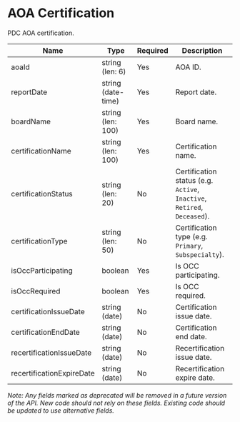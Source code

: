 # AOA Certification

PDC AOA certification.

| Name | Type | Required | Description |
| - | - | - | - |
| aoaId | string (len: 6) | Yes | AOA ID. |
| reportDate | string (date-time) | Yes | Report date. |
| boardName | string (len: 100) | Yes | Board name. |
| certificationName | string (len: 100) | Yes | Certification name. |
| certificationStatus | string (len: 20) | No | Certification status (e.g. `Active`, `Inactive`, `Retired`, `Deceased`). |
| certificationType | string (len: 50) | No | Certification type (e.g. `Primary`, `Subspecialty`). |
| isOccParticipating | boolean | Yes | Is OCC participating. |
| isOccRequired | boolean | Yes | Is OCC required. |
| certificationIssueDate | string (date) | No | Certification issue date. |
| certificationEndDate | string (date) | No | Certification end date. |
| recertificationIssueDate | string (date) | No | Recertification issue date. |
| recertificationExpireDate | string (date) | No | Recertification expire date. |

*Note: Any fields marked as deprecated will be removed in a future version of the API. New code should not rely on these fields. Existing code should be updated to use alternative fields.*
